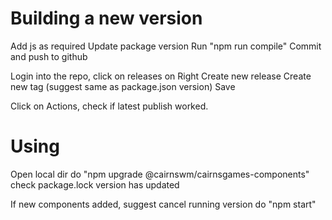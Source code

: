 # Building a new version

Add js as required
Update package version
Run "npm run compile"
Commit and push to github

Login into the repo, click on releases on Right
Create new release
Create new tag (suggest same as package.json version)
Save

Click on Actions, check if latest publish worked.


# Using

Open local dir
do "npm upgrade @cairnswm/cairnsgames-components"
check package.lock version has updated

If new components added, suggest cancel running version
do "npm start"